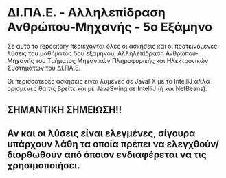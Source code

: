 # ΔΙ.ΠΑ.Ε. - Αλληλεπίδραση Ανθρώπου-Μηχανής - 5ο Εξάμηνο

Σε αυτό το repository περιέχονται όλες οι ασκήσεις και οι προτεινόμενες λύσεις του μαθήματος 5ου εξαμήνου, Αλληλεπίδραση Ανθρώπου-Μηχανής του Τμήματος Μηχανικών Πληροφορικής και Ηλεκτρονικών Συστημάτων του ΔΙ.ΠΑ.Ε.

Οι περισσότερες ασκήσεις είναι λυμένες σε JavaFX μέ το IntelliJ αλλά ορισμένες θα τις βρείτε και με JavaSwing σε IntelliJ (ή και NetBeans).

## ΣΗΜΑΝΤΙΚΗ ΣΗΜΕΙΩΣΗ!!
## Αν και οι λύσεις είναι ελεγμένες, σίγουρα υπάρχουν λάθη τα οποία πρέπει να ελεγχθούν/διορθωθούν από όποιον ενδιαφέρεται να τις χρησιμοποιήσει.

